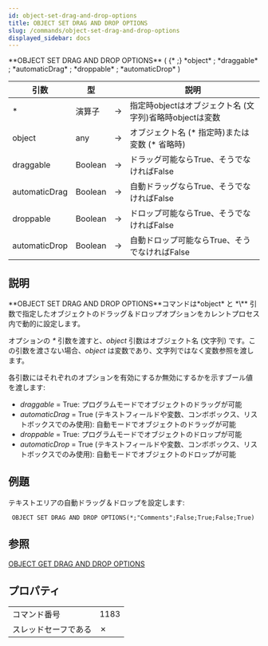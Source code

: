 ```yaml
---
id: object-set-drag-and-drop-options
title: OBJECT SET DRAG AND DROP OPTIONS
slug: /commands/object-set-drag-and-drop-options
displayed_sidebar: docs
---
```


<!--REF #_command_.OBJECT SET DRAG AND DROP OPTIONS.Syntax-->**OBJECT SET DRAG AND DROP OPTIONS** ( {* ;} *object* ; *draggable* ; *automaticDrag* ; *droppable* ; *automaticDrop* )<!-- END REF-->
<!--REF #_command_.OBJECT SET DRAG AND DROP OPTIONS.Params-->
| 引数 | 型 |  | 説明 |
| --- | --- | --- | --- |
| * | 演算子 | &#8594;  | 指定時objectはオブジェクト名 (文字列)省略時objectは変数 |
| object | any | &#8594;  | オブジェクト名 (* 指定時)または変数 (* 省略時) |
| draggable | Boolean | &#8594;  | ドラッグ可能ならTrue、そうでなければFalse |
| automaticDrag | Boolean | &#8594;  | 自動ドラッグならTrue、そうでなければFalse |
| droppable | Boolean | &#8594;  | ドロップ可能ならTrue、そうでなければFalse |
| automaticDrop | Boolean | &#8594;  | 自動ドロップ可能ならTrue、そうでなければFalse |

<!-- END REF-->

## 説明 

<!--REF #_command_.OBJECT SET DRAG AND DROP OPTIONS.Summary-->**OBJECT SET DRAG AND DROP OPTIONS**コマンドは*object* と *\** 引数で指定したオブジェクトのドラッグ＆ドロップオプションをカレントプロセス内で動的に設定します。<!-- END REF-->

オプションの *\** 引数を渡すと、*object* 引数はオブジェクト名 (文字列) です。この引数を渡さない場合、*object* は変数であり、文字列ではなく変数参照を渡します。

各引数にはそれぞれのオプションを有効にするか無効にするかを示すブール値を渡します: 

* *draggable* \= True: プログラムモードでオブジェクトのドラッグが可能
* *automaticDrag* \= True (テキストフィールドや変数、コンボボックス、リストボックスでのみ使用): 自動モードでオブジェクトのドラッグが可能
* *droppable* \= True: プログラムモードでオブジェクトのドロップが可能
* *automaticDrop* \= True (テキストフィールドや変数、コンボボックス、リストボックスでのみ使用): 自動モードでオブジェクトのドロップが可能

## 例題 

テキストエリアの自動ドラッグ＆ドロップを設定します: 

```4d
 OBJECT SET DRAG AND DROP OPTIONS(*;"Comments";False;True;False;True)
```

## 参照 

[OBJECT GET DRAG AND DROP OPTIONS](object-get-drag-and-drop-options.md)  

## プロパティ

|  |  |
| --- | --- |
| コマンド番号 | 1183 |
| スレッドセーフである | &cross; |


